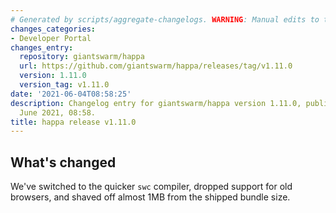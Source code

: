 ```yaml
---
# Generated by scripts/aggregate-changelogs. WARNING: Manual edits to this files will be overwritten.
changes_categories:
- Developer Portal
changes_entry:
  repository: giantswarm/happa
  url: https://github.com/giantswarm/happa/releases/tag/v1.11.0
  version: 1.11.0
  version_tag: v1.11.0
date: '2021-06-04T08:58:25'
description: Changelog entry for giantswarm/happa version 1.11.0, published on 04
  June 2021, 08:58.
title: happa release v1.11.0
---
```


## What's changed

We've switched to the quicker `swc` compiler, dropped support for old browsers, and shaved off almost 1MB from the shipped bundle size.
